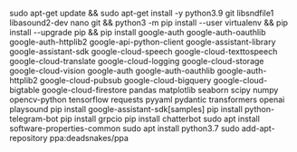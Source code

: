 sudo apt-get update && sudo apt-get install -y python3.9 git libsndfile1 libasound2-dev nano git && python3 -m pip install --user virtualenv && pip install --upgrade pip && pip install google-auth google-auth-oauthlib google-auth-httplib2 google-api-python-client google-assistant-library google-assistant-sdk google-cloud-speech google-cloud-texttospeech google-cloud-translate google-cloud-logging google-cloud-storage google-cloud-vision google-auth google-auth-oauthlib google-auth-httplib2 google-cloud-pubsub google-cloud-bigquery google-cloud-bigtable google-cloud-firestore pandas matplotlib seaborn scipy numpy opencv-python tensorflow requests pyyaml pydantic transformers openai playsound
pip install google-assistant-sdk[samples]
pip install python-telegram-bot
pip install grpcio
pip install chatterbot
sudo apt install software-properties-common
sudo apt install python3.7
sudo add-apt-repository ppa:deadsnakes/ppa
